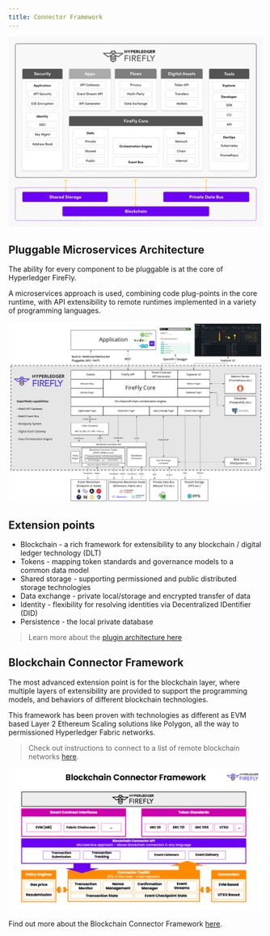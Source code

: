 ```yaml
---
title: Connector Framework
---
```


![Hyperledger FireFly Connectivity Features](../../images/firefly_functionality_overview_connectivity.png)

## Pluggable Microservices Architecture

The ability for every component to be pluggable is at the core of Hyperledger FireFly.

A microservices approach is used, combining code plug-points in the core runtime, with API extensibility
to remote runtimes implemented in a variety of programming languages.

[![Hyperledger FireFly Architecture Overview](../../images/firefly_architecture_overview.jpg)](../../images/firefly_architecture_overview.jpg)

## Extension points

- Blockchain - a rich framework for extensibility to any blockchain / digital ledger technology (DLT)
- Tokens - mapping token standards and governance models to a common data model
- Shared storage - supporting permissioned and public distributed storage technologies
- Data exchange - private local/storage and encrypted transfer of data
- Identity - flexibility for resolving identities via Decentralized IDentifier (DID)
- Persistence - the local private database

> Learn more about the [plugin architecture here](../../architecture/plugin_architecture.md)

## Blockchain Connector Framework

The most advanced extension point is for the blockchain layer, where multiple layers of extensibility
are provided to support the programming models, and behaviors of different blockchain technologies.

This framework has been proven with technologies as different as EVM based Layer 2 Ethereum Scaling
solutions like Polygon, all the way to permissioned Hyperledger Fabric networks.

> Check out instructions to connect to a list of remote blockchain networks [here](../../tutorials/chains/index.md).

![FireFly Blockchain Connector Framework](../../images/firefly_blockchain_connector_framework.png)

Find out more about the Blockchain Connector Framework [here](../../architecture/blockchain_connector_framework.md).
